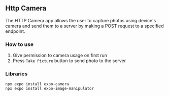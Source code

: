## Http Camera

The HTTP Camera app allows the user to capture photos using device's camera and send them to a server by making a POST request to a specified endpoint.

### How to use
1. Give permission to camera usage on first run
2. Press `Take Picture` button to send photo to the server

### Libraries
```
npx expo install expo-camera
npx expo install expo-image-manipulator
```